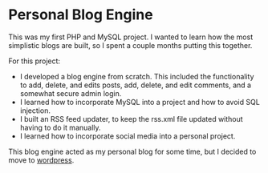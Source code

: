 # Personal Blog Engine

This was my first PHP and MySQL project. I wanted to learn how the most simplistic blogs are built, so I spent a couple months putting this together. 

For this project:
- I developed a blog engine from scratch. This included the functionality to add, delete, and edits posts, add, delete, and edit comments, and a somewhat secure admin login.
- I learned how to incorporate MySQL into a project and how to avoid SQL injection.
- I built an RSS feed updater, to keep the rss.xml file updated without having to do it manually.
- I learned how to incorporate social media into a personal project.

This blog engine acted as my personal blog for some time, but I decided to move to <a href="https://dotordogh.wordpress.com/">wordpress</a>.

